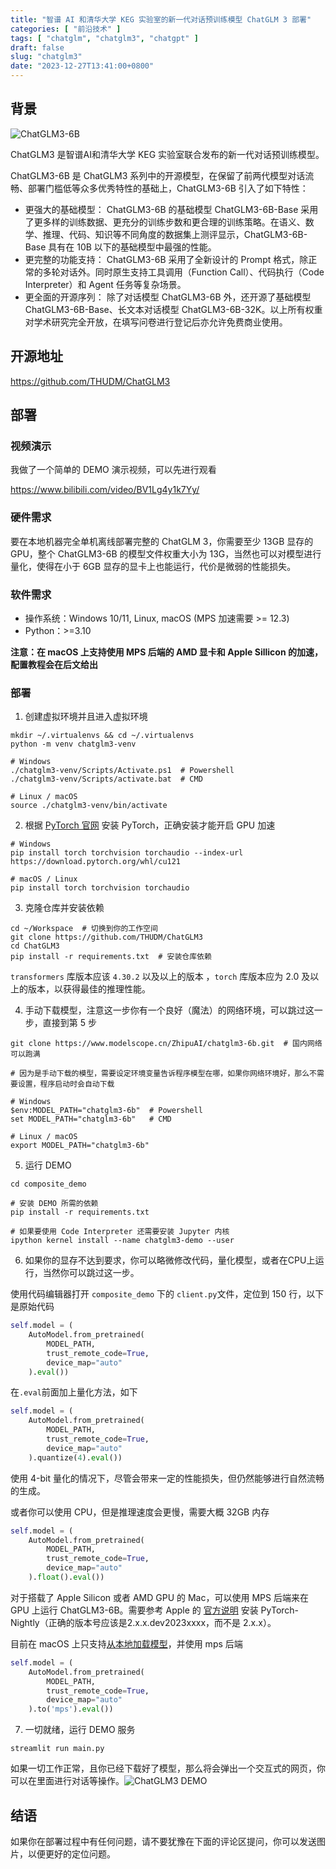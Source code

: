 ```yaml
---
title: "智谱 AI 和清华大学 KEG 实验室的新一代对话预训练模型 ChatGLM 3 部署"
categories: [ "前沿技术" ]
tags: [ "chatglm", "chatglm3", "chatgpt" ]
draft: false
slug: "chatglm3"
date: "2023-12-27T13:41:00+0800"
---
```


## 背景

![ChatGLM3-6B](https://cdn.taurusxin.com/hugo/2023/12/27/chatglm3-6b.png)

ChatGLM3 是智谱AI和清华大学 KEG 实验室联合发布的新一代对话预训练模型。

ChatGLM3-6B 是 ChatGLM3 系列中的开源模型，在保留了前两代模型对话流畅、部署门槛低等众多优秀特性的基础上，ChatGLM3-6B 引入了如下特性：

- 更强大的基础模型： ChatGLM3-6B 的基础模型 ChatGLM3-6B-Base 采用了更多样的训练数据、更充分的训练步数和更合理的训练策略。在语义、数学、推理、代码、知识等不同角度的数据集上测评显示，ChatGLM3-6B-Base 具有在 10B 以下的基础模型中最强的性能。
- 更完整的功能支持： ChatGLM3-6B 采用了全新设计的 Prompt 格式，除正常的多轮对话外。同时原生支持工具调用（Function Call）、代码执行（Code Interpreter）和 Agent 任务等复杂场景。
- 更全面的开源序列： 除了对话模型 ChatGLM3-6B 外，还开源了基础模型 ChatGLM3-6B-Base、长文本对话模型 ChatGLM3-6B-32K。以上所有权重对学术研究完全开放，在填写问卷进行登记后亦允许免费商业使用。

## 开源地址

<https://github.com/THUDM/ChatGLM3>

## 部署

### 视频演示

我做了一个简单的 DEMO 演示视频，可以先进行观看

<https://www.bilibili.com/video/BV1Lg4y1k7Yy/>

### 硬件需求

要在本地机器完全单机离线部署完整的 ChatGLM 3，你需要至少 13GB 显存的 GPU，整个 ChatGLM3-6B 的模型文件权重大小为 13G，当然也可以对模型进行量化，使得在小于 6GB 显存的显卡上也能运行，代价是微弱的性能损失。

### 软件需求

- 操作系统：Windows 10/11, Linux, macOS (MPS 加速需要 >= 12.3)
- Python：>=3.10

**注意：在 macOS 上支持使用 MPS 后端的 AMD 显卡和 Apple Sillicon 的加速，配置教程会在后文给出**

### 部署

1. 创建虚拟环境并且进入虚拟环境

```shell
mkdir ~/.virtualenvs && cd ~/.virtualenvs
python -m venv chatglm3-venv

# Windows
./chatglm3-venv/Scripts/Activate.ps1  # Powershell
./chatglm3-venv/Scripts/activate.bat  # CMD

# Linux / macOS
source ./chatglm3-venv/bin/activate
```

2. 根据 [PyTorch 官网](https://pytorch.org/get-started/locally/) 安装 PyTorch，正确安装才能开启 GPU 加速

```shell
# Windows
pip install torch torchvision torchaudio --index-url https://download.pytorch.org/whl/cu121

# macOS / Linux
pip install torch torchvision torchaudio
```

3. 克隆仓库并安装依赖

```shell
cd ~/Workspace  # 切换到你的工作空间
git clone https://github.com/THUDM/ChatGLM3
cd ChatGLM3
pip install -r requirements.txt  # 安装仓库依赖
```

`transformers` 库版本应该 `4.30.2` 以及以上的版本 ，`torch` 库版本应为 2.0 及以上的版本，以获得最佳的推理性能。

4. 手动下载模型，注意这一步你有一个良好（魔法）的网络环境，可以跳过这一步，直接到第 5 步

```shell
git clone https://www.modelscope.cn/ZhipuAI/chatglm3-6b.git  # 国内网络可以跑满

# 因为是手动下载的模型，需要设定环境变量告诉程序模型在哪，如果你网络环境好，那么不需要设置，程序启动时会自动下载

# Windows
$env:MODEL_PATH="chatglm3-6b"  # Powershell
set MODEL_PATH="chatglm3-6b"   # CMD

# Linux / macOS
export MODEL_PATH="chatglm3-6b"
```

5. 运行 DEMO

```shell
cd composite_demo

# 安装 DEMO 所需的依赖
pip install -r requirements.txt

# 如果要使用 Code Interpreter 还需要安装 Jupyter 内核
ipython kernel install --name chatglm3-demo --user
```

6. 如果你的显存不达到要求，你可以略微修改代码，量化模型，或者在CPU上运行，当然你可以跳过这一步。

使用代码编辑器打开 `composite_demo` 下的 `client.py`文件，定位到 150 行，以下是原始代码

```python
self.model = (
    AutoModel.from_pretrained(
        MODEL_PATH,
        trust_remote_code=True,
        device_map="auto"
    ).eval())
```

在`.eval`前面加上量化方法，如下

```python
self.model = (
    AutoModel.from_pretrained(
        MODEL_PATH,
        trust_remote_code=True,
        device_map="auto"
    ).quantize(4).eval())
```

使用 4-bit 量化的情况下，尽管会带来一定的性能损失，但仍然能够进行自然流畅的生成。

或者你可以使用 CPU，但是推理速度会更慢，需要大概 32GB 内存

```python
self.model = (
    AutoModel.from_pretrained(
        MODEL_PATH,
        trust_remote_code=True,
        device_map="auto"
    ).float().eval())
```

对于搭载了 Apple Silicon 或者 AMD GPU 的 Mac，可以使用 MPS 后端来在 GPU 上运行 ChatGLM3-6B。需要参考 Apple 的 [官方说明](https://developer.apple.com/metal/pytorch) 安装 PyTorch-Nightly（正确的版本号应该是2.x.x.dev2023xxxx，而不是 2.x.x）。

目前在 macOS 上只支持[从本地加载模型](https://github.com/THUDM/ChatGLM3/blob/main/README.md#从本地加载模型)，并使用 mps 后端

```python
self.model = (
    AutoModel.from_pretrained(
        MODEL_PATH,
        trust_remote_code=True,
        device_map="auto"
    ).to('mps').eval())
```

7. 一切就绪，运行 DEMO 服务

```shell
streamlit run main.py
```

如果一切工作正常，且你已经下载好了模型，那么将会弹出一个交互式的网页，你可以在里面进行对话等操作。![ChatGLM3 DEMO](https://cdn.taurusxin.com/hugo/2023/12/27/chatglm3-demo.png)

## 结语

如果你在部署过程中有任何问题，请不要犹豫在下面的评论区提问，你可以发送图片，以便更好的定位问题。
